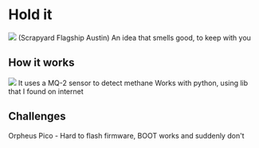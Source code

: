# Hold it
<img src="https://hc-cdn.hel1.your-objectstorage.com/s/v3/c347abaee67de7b194fbe064fcfb758b3c06216c_img_4222-2.jpg"></img>
(Scrapyard Flagship Austin) An idea that smells good, to keep with you

## How it works
<img src="https://hc-cdn.hel1.your-objectstorage.com/s/v3/065ba6f0c0a32b40469e7b67115365ddfeec2328_fartingundies-1501850018.jpg"></img>
It uses a MQ-2 sensor to detect methane
Works with python, using lib that I found on internet 

## Challenges
Orpheus Pico - Hard to flash firmware, BOOT works and suddenly don't
